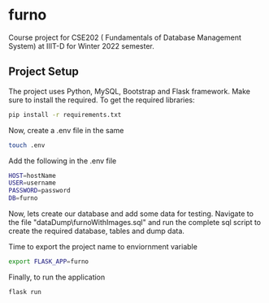 # furno
Course project for CSE202 (	Fundamentals of Database Management System) at IIIT-D for Winter 2022 semester.

## Project Setup
The project uses Python, MySQL, Bootstrap and Flask framework. Make sure to install the required. 
To get the required libraries:
```bash
pip install -r requirements.txt
```
Now, create a .env file in the same
```bash
touch .env
```
Add the following in the .env file
```bash
HOST=hostName
USER=username
PASSWORD=password
DB=furno
```
Now, lets create our database and add some data for testing.
Navigate to the file "dataDump\furnoWithImages.sql" and run the complete sql script to create the required database, tables and dump data.

Time to export the project name to enviornment variable
```bash
export FLASK_APP=furno
```
Finally, to run the application
```bash
flask run
```